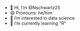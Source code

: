 - 👋 Hi, I’m @Nschwartz25
- 😄 Pronouns: he/him
- 👀 I’m interested in data science
- 🌱 I’m currently learning "R"

<!---
Nschwartz25/Nschwartz25 is a ✨ special ✨ repository because its `README.md` (this file) appears on your GitHub profile.
You can click the Preview link to take a look at your changes.
--->
